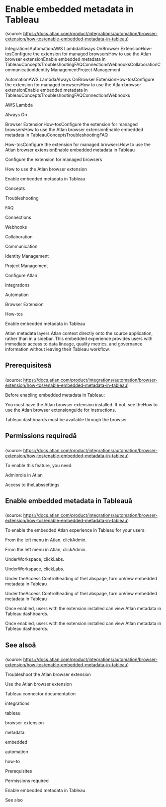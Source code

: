 # Enable embedded metadata in Tableau
(source: https://docs.atlan.com/product/integrations/automation/browser-extension/how-tos/enable-embedded-metadata-in-tableau)

IntegrationsAutomationAWS LambdaAlways OnBrowser ExtensionHow-tosConfigure the extension for managed browsersHow to use the Atlan browser extensionEnable embedded metadata in TableauConceptsTroubleshootingFAQConnectionsWebhooksCollaborationCommunicationIdentity ManagementProject Management

AutomationAWS LambdaAlways OnBrowser ExtensionHow-tosConfigure the extension for managed browsersHow to use the Atlan browser extensionEnable embedded metadata in TableauConceptsTroubleshootingFAQConnectionsWebhooks

AWS Lambda

Always On

Browser ExtensionHow-tosConfigure the extension for managed browsersHow to use the Atlan browser extensionEnable embedded metadata in TableauConceptsTroubleshootingFAQ

How-tosConfigure the extension for managed browsersHow to use the Atlan browser extensionEnable embedded metadata in Tableau

Configure the extension for managed browsers

How to use the Atlan browser extension

Enable embedded metadata in Tableau

Concepts

Troubleshooting

FAQ

Connections

Webhooks

Collaboration

Communication

Identity Management

Project Management

Configure Atlan

Integrations

Automation

Browser Extension

How-tos

Enable embedded metadata in Tableau

Atlan metadata layers Atlan context directly onto the source application, rather than in a sidebar. This embedded experience provides users with immediate access to data lineage, quality metrics, and governance information without leaving their Tableau workflow.



## Prerequisitesâ
(source: https://docs.atlan.com/product/integrations/automation/browser-extension/how-tos/enable-embedded-metadata-in-tableau)

Before enabling embedded metadata in Tableau:

You must have the Atlan browser extension installed. If not, see theHow to use the Atlan browser extensionguide for instructions.

Tableau dashboards must be available through the browser



## Permissions requiredâ
(source: https://docs.atlan.com/product/integrations/automation/browser-extension/how-tos/enable-embedded-metadata-in-tableau)

To enable this feature, you need:

Adminrole in Atlan

Access to theLabssettings



## Enable embedded metadata in Tableauâ
(source: https://docs.atlan.com/product/integrations/automation/browser-extension/how-tos/enable-embedded-metadata-in-tableau)

To enable the embedded Atlan experience in Tableau for your users:

From the left menu in Atlan, clickAdmin.

From the left menu in Atlan, clickAdmin.

UnderWorkspace, clickLabs.

UnderWorkspace, clickLabs.

Under theAccess Controlheading of theLabspage, turn onView embedded metadata in Tableau

Under theAccess Controlheading of theLabspage, turn onView embedded metadata in Tableau

Once enabled, users with the extension installed can view Atlan metadata in Tableau dashboards.

Once enabled, users with the extension installed can view Atlan metadata in Tableau dashboards.



## See alsoâ
(source: https://docs.atlan.com/product/integrations/automation/browser-extension/how-tos/enable-embedded-metadata-in-tableau)

Troubleshoot the Atlan browser extension

Use the Atlan browser extension

Tableau connector documentation

integrations

tableau

browser-extension

metadata

embedded

automation

how-to

Prerequisites

Permissions required

Enable embedded metadata in Tableau

See also
